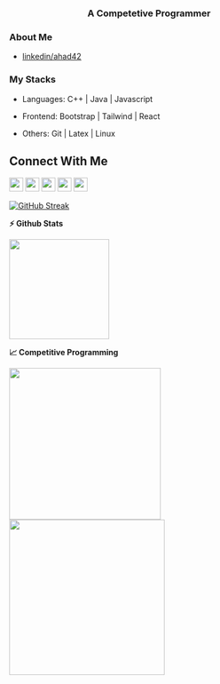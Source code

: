<h3 align="center">A Competetive Programmer</h3>

### About Me
- [linkedin/ahad42](https://www.linkedin.com/in/ahad42)


### My Stacks
- Languages: C++ | Java | Javascript

- Frontend: Bootstrap | Tailwind | React

- Others: Git | Latex | Linux


## Connect With Me
 [<img src="https://img.shields.io/badge/Ahad 42-151515?style=for-the-badge&logo=linkedin&logoColor=white" height=25>](https://www.linkedin.com/in/ahad42) 
 [<img src="https://img.shields.io/badge/Codeforces-12100E?style=for-the-badge&logo=codeforces&logoColor=white" height=25>](https://codeforces.com/profile/Nocturnality) 
 [<img src="https://img.shields.io/badge/LeeCode-12100E?style=for-the-badge&logo=leetcode&logoColor=white" height=25>](https://leetcode.com/u/Ahad_41) 
 [<img src="https://img.shields.io/badge/Codechef-12100E?style=for-the-badge&logo=codechef&logoColor=white" height=25>](https://www.codechef.com/users/ahad_42) 
 [<img src="https://img.shields.io/badge/atcoder-12100E?style=for-the-badge&logo=atcoder&logoColor=white" height=25>](https://atcoder.jp/users/Ahad_41) 
 
[![GitHub Streak](https://github-readme-streak-stats.herokuapp.com/?user=Ahad-41&currStreakNum=2FD3EB&fire=yellow&sideLabels=F00&theme=nightowl)](https://git.io/streak-stats)
 
<b>⚡ Github Stats</b>
<p float="left">
<img height="180em" src="https://github-readme-stats.vercel.app/api/top-langs/?username=Ahad-41&theme=dark&layout=compact&align=right&width=40%"/>
</p>

<b>&#128200; Competitive Programming</b>
<p float="left">
<img height="273em" src="https://leetcard.jacoblin.cool/Ahad_41?theme=light&font=Karma&ext=contest" />
<img height="280em" src="https://raw.githubusercontent.com/Nocturnality/cf-stats/main/output/light_card.svg" />
</p>
